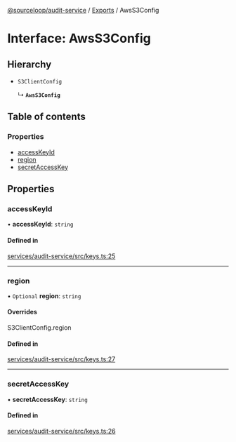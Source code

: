 [@sourceloop/audit-service](../README.md) / [Exports](../modules.md) / AwsS3Config

# Interface: AwsS3Config

## Hierarchy

- `S3ClientConfig`

  ↳ **`AwsS3Config`**

## Table of contents

### Properties

- [accessKeyId](AwsS3Config.md#accesskeyid)
- [region](AwsS3Config.md#region)
- [secretAccessKey](AwsS3Config.md#secretaccesskey)

## Properties

### accessKeyId

• **accessKeyId**: `string`

#### Defined in

[services/audit-service/src/keys.ts:25](https://github.com/sourcefuse/loopback4-microservice-catalog/blob/d35fdb3f0/services/audit-service/src/keys.ts#L25)

___

### region

• `Optional` **region**: `string`

#### Overrides

S3ClientConfig.region

#### Defined in

[services/audit-service/src/keys.ts:27](https://github.com/sourcefuse/loopback4-microservice-catalog/blob/d35fdb3f0/services/audit-service/src/keys.ts#L27)

___

### secretAccessKey

• **secretAccessKey**: `string`

#### Defined in

[services/audit-service/src/keys.ts:26](https://github.com/sourcefuse/loopback4-microservice-catalog/blob/d35fdb3f0/services/audit-service/src/keys.ts#L26)
